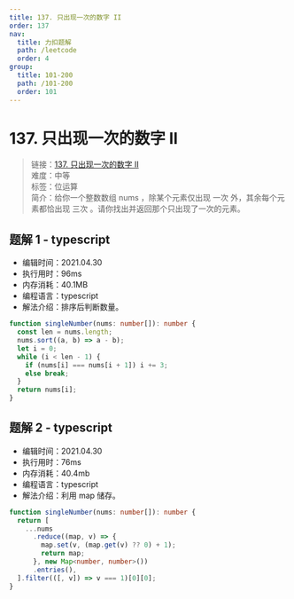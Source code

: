 ```yaml
---
title: 137. 只出现一次的数字 II
order: 137
nav:
  title: 力扣题解
  path: /leetcode
  order: 4
group:
  title: 101-200
  path: /101-200
  order: 101
---
```


# 137. 只出现一次的数字 II

> 链接：[137. 只出现一次的数字 II](https://leetcode-cn.com/problems/single-number-ii/)  
> 难度：中等  
> 标签：位运算  
> 简介：给你一个整数数组 nums ，除某个元素仅出现 一次 外，其余每个元素都恰出现 三次 。请你找出并返回那个只出现了一次的元素。

## 题解 1 - typescript

- 编辑时间：2021.04.30
- 执行用时：96ms
- 内存消耗：40.1MB
- 编程语言：typescript
- 解法介绍：排序后判断数量。

```typescript
function singleNumber(nums: number[]): number {
  const len = nums.length;
  nums.sort((a, b) => a - b);
  let i = 0;
  while (i < len - 1) {
    if (nums[i] === nums[i + 1]) i += 3;
    else break;
  }
  return nums[i];
}
```

## 题解 2 - typescript

- 编辑时间：2021.04.30
- 执行用时：76ms
- 内存消耗：40.4mb
- 编程语言：typescript
- 解法介绍：利用 map 储存。

```typescript
function singleNumber(nums: number[]): number {
  return [
    ...nums
      .reduce((map, v) => {
        map.set(v, (map.get(v) ?? 0) + 1);
        return map;
      }, new Map<number, number>())
      .entries(),
  ].filter(([, v]) => v === 1)[0][0];
}
```
